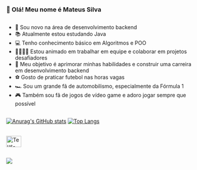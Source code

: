 ### 👋 Olá! Meu nome é Mateus Silva
  ##

- 🌱 Sou novo na área de desenvolvimento backend
- 📚 Atualmente estou estudando Java
- 💻 Tenho conhecimento básico em Algoritmos e POO
- 👨‍👩‍👧‍👦 Estou animado em trabalhar em equipe e colaborar em projetos desafiadores
- 🚀 Meu objetivo é aprimorar minhas habilidades e construir uma carreira em desenvolvimento backend
- ⚽️ Gosto de praticar futebol nas horas vagas
- 🏎️ Sou um grande fã de automobilismo, especialmente da Fórmula 1
- 🎮 Também sou fã de jogos de vídeo game e adoro jogar sempre que possível

 ##

[![Anurag's GitHub stats](https://github-readme-stats.vercel.app/api?username=CodeByTeusSilva&count_private=true&show_icons=true&theme=dracula)](https://github.com/anuraghazra/github-readme-stats)
[![Top Langs](https://github-readme-stats.vercel.app/api/top-langs/?username=CodeByTeusSilva&layout=compact&theme=dracula)](https://github.com/CodeByTeusSilva/github-readme-stats)
  
<!-- Icones das linguagens : https://devicon.dev/ -->
<div style="display: inline_block"><br>
  <img align="center" alt="Teus-Java" height="30" width="40" src="https://cdn.jsdelivr.net/gh/devicons/devicon/icons/java/java-original.svg">
</div>

 ##
  
<!-- Redes Sociais -->
<div> 
  <a href="https://www.linkedin.com/in/dev-mateussilva/" target="_blank"><img src="https://img.shields.io/badge/-LinkedIn-%230077B5?style=for-the-badge&logo=linkedin&logoColor=white" target="_blank"></a> 
</div>
  
<!-- Icone de Perfil -->
<!--
<div>
  <img align="right" alt="Rafa-pic" height="150" style="border-radius:50px;" src="https://media.discordapp.net/attachments/639956127056134178/890373478988013628/Publicacoes_Instagram_1_1.png?width=676&height=676">
</div>
-->

<!-- MODELO DOS REPO :
<a href="https://github.com/CodeByTeusSilva/NOME DO REPOSITORIO">
  <img align="center" src="https://github-readme-stats.vercel.app/api/pin/?username=CodeByTeusSilva&repo="NOME DO REPOSITORIO"&show_owner=true&theme=dracula" />
</a>
<a href="https://github.com/CodeByTeusSilva/NOME DO REPOSITORIO">
  <img align="center" src="https://github-readme-stats.vercel.app/api/pin/?username=CodeByTeusSilva&repo="NOME DO REPOSITORIO"&show_owner=true&theme=dracula" />
</a>
-->
